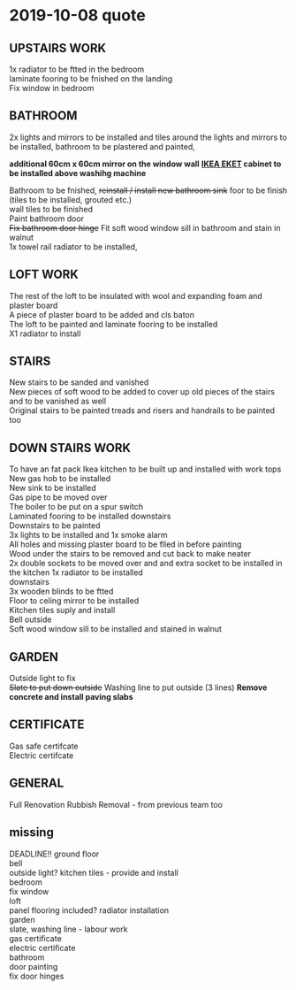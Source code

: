 # 2019-10-08 quote  

## UPSTAIRS WORK  
1x radiator to be ftted in the bedroom  
laminate fooring to be fnished on the landing  
Fix window in bedroom  

## BATHROOM  
2x lights and mirrors to be installed and tiles around the lights and mirrors to be installed, bathroom to be plastered  and painted,

**additional 60cm x 60cm mirror on the window wall**
**[IKEA EKET](https://www.ikea.com/gb/en/p/eket-wall-mounted-cabinet-combination-dark-grey-s49307640/) cabinet to be installed above washihg machine**

Bathroom to be fnished,
~~reinstall / install new bathroom sink~~
foor to be finish (tiles to be installed, grouted etc.)  
wall tiles to be finished  
Paint bathroom door  
~~Fix bathroom door hinge~~
Fit soft wood window sill in bathroom and stain in walnut  
1x towel rail radiator to be installed,

## LOFT WORK  
The rest of the loft to be insulated with wool and expanding foam and plaster board  
A piece of plaster board to be added and cls baton  
The loft to be painted and laminate fooring to be installed  
X1 radiator to install  

## STAIRS  
New stairs to be sanded and vanished  
New pieces of soft wood to be added to cover up old pieces of the stairs and to be vanished as well  
Original stairs to be painted treads and risers and handrails to be painted too  

## DOWN STAIRS WORK  
To have an fat pack Ikea kitchen to be built up and installed with work tops  
New gas hob to be installed  
New sink to be installed  
Gas pipe to be moved over  
The boiler to be put on a spur switch  
Laminated fooring to be installed downstairs  
Downstairs to be painted  
3x lights to be installed and 1x smoke alarm  
All holes and missing plaster board to be flled in before painting  
Wood under the stairs to be removed and cut back to make neater  
2x double sockets to be moved over and and extra socket to be installed in the kitchen 1x radiator to be installed  
downstairs  
3x wooden blinds to be ftted  
Floor to celing mirror to be installed  
Kitchen tiles suply and install  
Bell outside  
Soft wood window sill to be installed and stained in walnut  

## GARDEN  
Outside light to fix  
~~Slate to put down outside~~
Washing line to put outside (3 lines)
**Remove concrete and install paving slabs**

## CERTIFICATE  
Gas safe certifcate  
Electric certifcate  

## GENERAL  

Full Renovation Rubbish Removal - from previous team too  

## missing  

DEADLINE!!
ground floor  
  bell  
  outside light?
  kitchen tiles - provide and install  
bedroom  
  fix window  
loft  
  panel flooring included?
  radiator installation  
garden  
  slate, washing line - labour work  
gas certificate  
electric certificate  
bathroom  
  door painting  
  fix door hinges  
